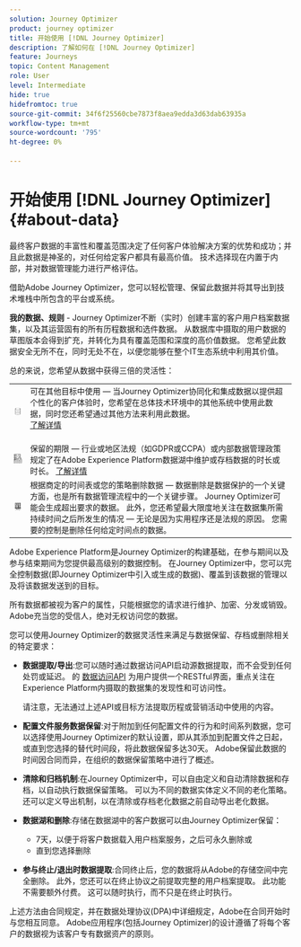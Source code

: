 ```yaml
---
solution: Journey Optimizer
product: journey optimizer
title: 开始使用 [!DNL Journey Optimizer]
description: 了解如何在 [!DNL Journey Optimizer]
feature: Journeys
topic: Content Management
role: User
level: Intermediate
hide: true
hidefromtoc: true
source-git-commit: 34f6f25560cbe7873f8aea9edda3d63dab63935a
workflow-type: tm+mt
source-wordcount: '795'
ht-degree: 0%

---
```


# 开始使用 [!DNL Journey Optimizer] {#about-data}

最终客户数据的丰富性和覆盖范围决定了任何客户体验解决方案的优势和成功；并且此数据是神圣的，对任何给定客户都具有最高价值。 技术选择现在内置于内部，并对数据管理能力进行严格评估。

借助Adobe Journey Optimizer，您可以轻松管理、保留此数据并将其导出到技术堆栈中所包含的平台或系统。

**我的数据、规则** - Journey Optimizer不断（实时）创建丰富的客户用户档案数据集，以及其运营固有的所有历程数据和选件数据。 从数据库中摄取的用户数据的草图版本会得到扩充，并转化为具有覆盖范围和深度的高价值数据。 您希望此数据安全无所不在，同时无处不在，以便您能够在整个IT生态系统中利用其价值。

总的来说，您希望从数据中获得三倍的灵活性：


<table style="table-layout:fixed">
<tr style="border: 0;">
  <td>
    <img alt="目标" src="assets/do-not-localize/dest.png" />
    <br>
  </td>
  <td>
    <div>可在其他目标中使用 — 当Journey Optimizer协同化和集成数据以提供超个性化的客户体验时，您希望在总体技术环境中的其他系统中使用此数据，同时您还希望通过其他方法来利用此数据。
    <div>
     <a href="../start/ajo-integrations.md">了解详情</a></div>
    </div>
    <br>
  </td>
</tr>
<tr style="border: 0;">
  <td>
    <img alt="保留" src="assets/do-not-localize/retention.png" />
  </td>
  <td>
    <div>保留的期限 — 行业或地区法规（如GDPR或CCPA）或内部数据管理政策规定了在Adobe Experience Platform数据湖中维护或存档数据的时长或时长。 <a href="../privacy/get-started-privacy.md">了解详情</a></div>
  </td>
</tr>
<tr style="border: 0;">
  <td>
    <img alt="策略" src="assets/do-not-localize/policy.png" />
    <br>
  </td>
  <td>
    <div>根据商定的时间表或您的策略删除数据 — 数据删除是数据保护的一个关键方面，也是所有数据管理流程中的一个关键步骤。 Journey Optimizer可能会生成超出要求的数据。 此外，您还希望最大限度地关注在数据集所需持续时间之后所发生的情况 — 无论是因为实用程序还是法规的原因。 您需要的控制是删除任何给定时间点的数据。</div>
  </td>
</tr>
</table>

Adobe Experience Platform是Journey Optimizer的构建基础，在参与期间以及参与结束期间为您提供最高级别的数据控制。 在Journey Optimizer中，您可以完全控制数据(即Journey Optimizer中引入或生成的数据)、覆盖到该数据的管理以及将该数据发送到的目标。

所有数据都被视为客户的属性，只能根据您的请求进行维护、加密、分发或销毁。 Adobe充当您的受信人，绝对无权访问您的数据。

您可以使用Journey Optimizer的数据灵活性来满足与数据保留、存档或删除相关的特定要求：

* **数据提取/导出**:您可以随时通过数据访问API启动源数据提取，而不会受到任何处罚或延迟。 的 [数据访问API](https://experienceleague.adobe.com/docs/experience-platform/data-access/api.html) 为用户提供一个RESTful界面，重点关注在Experience Platform内摄取的数据集的发现性和可访问性。 <!--In the future (on roadmap), you can use file-based destinations to export and migrate log data from Adobe Journey Optimizer. -->

   请注意，无法通过上述API或目标方法提取历程或营销活动中使用的内容。

* **配置文件服务数据保留**:对于附加到任何配置文件的行为和时间系列数据，您可以选择使用Journey Optimizer的默认设置，即从其添加到配置文件之日起，或直到您选择的替代时间段，将此数据保留多达30天。 Adobe保留此数据的时间因合同而异，在组织的数据保留策略中进行了概述。

* **清除和归档机制**:在Journey Optimizer中，可以自由定义和自动清除数据和存档，以自动执行数据保留策略。 可以为不同的数据实体定义不同的老化策略。 还可以定义导出机制，以在清除或存档老化数据之前自动导出老化数据。

* **数据湖和删除**:存储在数据湖中的客户数据可以由Journey Optimizer保留：

   * 7天，以便于将客户数据载入用户档案服务，之后可永久删除或
   * 直到您选择删除

* **参与终止/退出时数据提取**:合同终止后，您的数据将从Adobe的存储空间中完全删除。 此外，您还可以在终止协议之前提取完整的用户档案提取。 此功能不需要额外付费。 这可以随时执行，而不只是在终止时执行。

上述方法由合同规定，并在数据处理协议(DPA)中详细规定，Adobe在合同开始时与您相互同意。 Adobe应用程序(包括Journey Optimizer)的设计遵循了将每个客户的数据视为该客户专有数据资产的原则。
